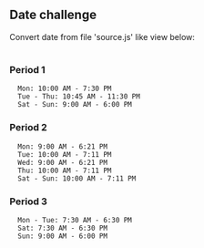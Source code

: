 ## Date challenge
Convert date from file 'source.js' like view below:
#
###  Period 1
```
  Mon: 10:00 AM - 7:30 PM
  Tue - Thu: 10:45 AM - 11:30 PM
  Sat - Sun: 9:00 AM - 6:00 PM
```

###  Period 2
```
  Mon: 9:00 AM - 6:21 PM
  Tue: 10:00 AM - 7:11 PM
  Wed: 9:00 AM - 6:21 PM
  Thu: 10:00 AM - 7:11 PM
  Sat - Sun: 10:00 AM - 7:11 PM
```
###  Period 3
```
  Mon - Tue: 7:30 AM - 6:30 PM
  Sat: 7:30 AM - 6:30 PM
  Sun: 9:00 AM - 6:00 PM 
```